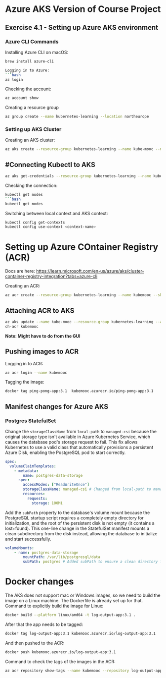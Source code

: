 # Azure AKS Version of Course Project #

## Exercise 4.1 - Setting up Azure AKS environment ##
### Azure CLI Commands ###
Installing Azure CLI on macOS:
```bash
brew install azure-cli
```

```bash
Logging in to Azure:
```bash
az login
```

Checking the account:
```bash
az account show
```

Creating a resource group
```bash
az group create --name kubernetes-learning --location northeurope
```

### Setting up AKS Cluster ###
Creating an AKS cluster:
```bash
az aks create --resource-group kubernetes-learning --name kube-mooc --node-count 1 --enable-addons monitoring --generate-ssh-keys
```

## #Connecting Kubectl to AKS ###
```bash
az aks get-credentials --resource-group kubernetes-learning --name kube-mooc
```

Checking the connection:
```bash
kubectl get nodes
```bash
kubectl get nodes
```

Switching between local context and AKS context:
```bash
kubectl config get-contexts
kubectl config use-context <context-name>
```

# Setting up Azure COntainer Registry (ACR) #

Docs are here: https://learn.microsoft.com/en-us/azure/aks/cluster-container-registry-integration?tabs=azure-cli

Creating an ACR:
```bash
az acr create --resource-group kubernetes-learning --name kubemooc --sku Basic
```

## Attaching ACR to AKS ##
```bash
az aks update --name kube-mooc --resource-group kubernetes-learning --atta
ch-acr kubemooc
```

**Note: Might have to do from the GUI**

## Pushing images to ACR ##
Logging in to ACR:
```bash
az acr login --name kubemooc
```

Tagging the image:
```bash
docker tag ping-pong-app:3.1  kubemooc.azurecr.io/ping-pong-app:3.1
```

## Manifest changes for Azure AKS ##

### Postgres StatefulSet ###
Change the `storageClassName` from `local-path` to `managed-csi` because the original storage type isn't available in Azure Kubernetes Service, which causes the database pod's storage request to fail. This fix allows Kubernetes to use a valid class that automatically provisions a persistent Azure Disk, enabling the PostgreSQL pod to start correctly.

```yaml
spec:
  volumeClaimTemplates:
    - metadata:
        name: postgres-data-storage
      spec:
        accessModes: ["ReadWriteOnce"]
        storageClassName: managed-csi # Changed from local-path to managed-csi
        resources:
          requests:
            storage: 100Mi
```

Add the `subPath` property to the database's volume mount because the PostgreSQL startup script requires a completely empty directory for initialization, and the root of the persistent disk is not empty (it contains a lost+found). This one-line change in the StatefulSet manifest mounts a clean subdirectory from the disk instead, allowing the database to initialize and start successfully.
```yaml
volumeMounts:
    - name: postgres-data-storage
        mountPath: /var/lib/postgresql/data
        subPath: postgres # Added subPath to ensure a clean directory for PostgreSQL initialization
```

# Docker changes #
The AKS does not support mac or Windows images, so we need to build the image on a Linux machine. The Dockerfile is already set up for that. Command to explicitly build the image for Linux:
```bash
docker build --platform linux/amd64 -t log-output-app:3.1 .
```

After that the app needs to be tagged:
```bash
docker tag log-output-app:3.1 kubemooc.azurecr.io/log-output-app:3.1
```

And then pushed to the ACR:
```bash
docker push kubemooc.azurecr.io/log-output-app:3.1
```

Command to check the tags of the images in the ACR:
```bash
az acr repository show-tags --name kubemooc --repository log-output-app --output table
```